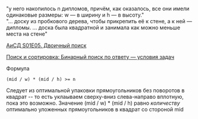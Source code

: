 "у него накопилось n дипломов, причём, как оказалось, все они имели одинаковые размеры: w — в ширину и h — в высоту."  
"... доску из пробкового дерева, чтобы прикрепить её к стене, а к ней — дипломы. ... доска была квадратной и занимала как можно меньше места на стене"

[АиСД S01E05. Двоичный поиск](https://youtu.be/9Wjzf8KKvYQ?t=1122)

[Поиск и сортировка: Бинарный поиск по ответу — условия задач](https://informatics.msk.ru/mod/statements/view.php?id=1966#1)

Формула

    (mid / w) * (mid / h) >= n

Следует из оптимальной упаковки прямоугольников без поворотов в квадрат -- то есть уклаываем сверху-вниз слева-направо вплотную, пока это возможно. 
Значение (mid / w) * (mid / h) равно $количеству$ оптимально уложенных прямоугольников в квадрат со стороной mid
